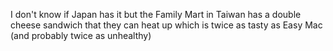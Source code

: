 I don't know if Japan has it but the Family Mart in Taiwan has a double cheese sandwich that they can heat up which is twice as tasty as Easy Mac (and probably twice as unhealthy)
